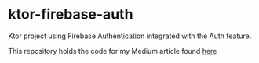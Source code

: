 # ktor-firebase-auth
Ktor project using Firebase Authentication integrated with the Auth feature.

This repository holds the code for my Medium article found [here](https://yukigeshiki.medium.com/how-to-integrate-firebase-authentication-with-ktors-auth-feature-dc2c3893a0cc)
